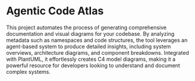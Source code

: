 # Agentic Code Atlas

This project automates the process of generating comprehensive documentation and visual diagrams for your codebase. By analyzing metadata such as namespaces and code structures, the tool leverages an agent-based system to produce detailed insights, including system overviews, architecture diagrams, and component breakdowns. Integrated with PlantUML, it effortlessly creates C4 model diagrams, making it a powerful resource for developers looking to understand and document complex systems.
